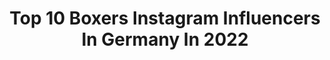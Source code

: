 ---
title: Top 10 Boxers Instagram Influencers In Germany In 2022
description: >-
  Find top boxers Instagram influencers in Germany in 2022. Most popular hashtags: #boxing #fight #boxinglife #boxingtraining.
platform: Instagram
hits: 121
text_top: Discover the best Instagram influencers on inBeat.
text_bottom: inBeat aggregates 121 Instagram influencers like this in Germany for you to contact.
profiles:
  - username: "remi.bojani"
    fullname: >-
      Rémi Bojani
    bio: >-
      Braunschweig 🎓 1. Bundesliga Boxer 🥊 Landesmeister 2012, 2013, 2018, 2019, 2020🥇 Privater Account: @remi_b96
    location: "Germany"
    followers: 5668
    engagement: 1350
    commentsToLikes: 0.068680
    id: ck8t5cjkd9nbl0j78dajthddr
    verified: false
    hashtags: "#boxinglife, #boxinggloves, #boxingtrainer, #alhamdulillah"
  - username: "denisradovan"
    fullname: >-
      Denis Radovan
    bio: >-
      Professional Boxer @teamsauerland @o1nesport
    location: "Germany"
    followers: 3361
    engagement: 1576
    commentsToLikes: 0.074957
    id: ck6u7bz4bkmv90j71rryirfju
    verified: true
    hashtags: ""
  - username: "ahmedelmousaoui"
    fullname: >-
      Ahmed El Mousaoui | AEM BOXING
    bio: >-
      N•1 Welterweight Boxer in France N•15 WBC
    location: "Germany"
    followers: 57049
    engagement: 293
    commentsToLikes: 0.022994
    id: ck5hpeuj0r8ov0i11po23bqal
    verified: true
    hashtags: "#fight, #southoffrance, #cannes, #frenchriviera"
  - username: "boxer.georgi.24.06"
    fullname: >-
      Georgi
    bio: >-
      Georgi 3 Jahre 🐾🐾 Weiße Boxer Hündin Hamburg - Germany My big Love 😍❤️ DON’T FOLLOW TO UNFOLLOW #boxerdog #weisserboxer #whiteboxer #deutscherboxer
    location: "Germany"
    followers: 7384
    engagement: 1840
    commentsToLikes: 0.118973
    id: ck6u51tss73bq0j71a8jgsvgu
    verified: false
    hashtags: "#sw, #boxernation, #paracordcollar, #boxerlife"
  - username: "ninas_wohnwelt"
    fullname: >-
      Nina 🌸
    bio: >-
      #interior #deko In den Reels/Storys ganz viel #boxer Peppa ❤️ Initiator von #ninas_wohnwelt #supportwoche Founder of #osterbattle #adventskranzbattle
    location: "Germany"
    followers: 10244
    engagement: 1245
    commentsToLikes: 0.314743
    id: ck6u5d62i8y990j71ex650t1n
    verified: false
    hashtags: "#boxerlife, #wohnideen, #livingroominspo, #tierischwohnen"
  - username: "emrecukur"
    fullname: >-
      Emre Cukur
    bio: >-
      ➸ Professional Boxer ➸ Personal Trainer ➸ munich📍 ➸ istanbul📍 ➸ emre.cukur@lionssportpromotion.de
    location: "Germany"
    followers: 46021
    engagement: 415
    commentsToLikes: 0.018414
    id: ck6txg3cyxmz80j711s09pnuw
    verified: true
    hashtags: "#me, #food, #smile, #instagood"
  - username: "tinarupprecht"
    fullname: >-
      Tina Rupprecht I Tiny Tina
    bio: >-
      🏆WBC Boxing World Champion 🥊Professional Boxer 💪🏼Minimum Weight 🥇Boxerin des Jahres 2019 🥇Sportlerin des Jahres 2018 & 2019 📩 pr@tina-rupprecht.de
    location: "Germany"
    followers: 4645
    engagement: 1095
    commentsToLikes: 0.038348
    id: ck5qd9o48ui3b0i11yljqt0ea
    verified: false
    hashtags: "#tinytina, #oliverpocher, #rtl, #sunshine"
  - username: "chechenboorz"
    fullname: >-
      Hamsat Shadalov
    bio: >-
      • Olympic Boxer / National team 🇩🇪 • 9 x German Champion🥇 • Berlin City📍 • 22
    location: "Germany"
    followers: 5676
    engagement: 2442
    commentsToLikes: 0.026166
    id: ck13bwzk9xjml0i19us8iyijc
    verified: false
    hashtags: "#loyalathletics, #2020, #teamshadalov, #boxing"
  - username: "carlomisha"
    fullname: >-
      ᴄᴀʀʟᴏ & ᴍɪsʜᴀ
    bio: >-
      Boxer-Husky ♂Husky-mutt ♀I‘ll keep you safe, you keep me wild 🐾 . ↟ Two half Huskys are almost one ↟ A clown and his queen of hearts ↟ NRW | Germany
    location: "Germany"
    followers: 2774
    engagement: 1704
    commentsToLikes: 0.086245
    id: ck8t2jlnazqrg0j78nsq4hr0q
    verified: false
    hashtags: "#muttsofinstagram, #dogbandana, #dogstagram, #huskymix"
  - username: "maxisanchezz"
    fullname: >-
      Maximilian / Munich 🇩🇪
    bio: >-
      📈 ich helfe dein IG aufzubauen! 🎁 Weekly Giveaways ▪️ Boxer • Brand Creator • Travel 👨‍💻 @maximilian.herd / @hype.germany / @socialgorilla.de
    location: "Germany"
    followers: 175348
    engagement: 341
    commentsToLikes: 1.268325
    id: ck14lilg3uv2v0i19e83ihej0
    verified: false
    hashtags: "#views, #beautifuldestinations, #streetstyle, #sunset"
---